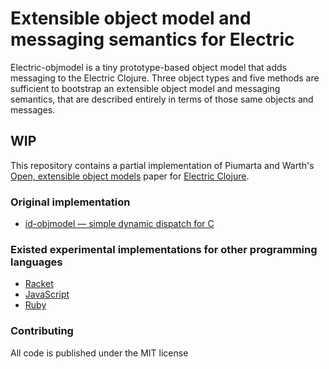 # Extensible object model and messaging semantics for Electric

Electric-objmodel is a tiny prototype-based object model that adds messaging to the Electric Clojure. Three object types and five methods are sufficient to bootstrap an extensible object model and messaging semantics, that are described entirely in terms of those same objects and messages.

## WIP  
This repository contains a partial implementation of Piumarta and Warth's [Open, extensible object models](https://www.piumarta.com/software/id-objmodel/) paper for [Electric Clojure](https://github.com/hyperfiddle/electric).

### Original implementation

- [id-objmodel — simple dynamic dispatch for C](https://www.piumarta.com/software/id-objmodel/)

### Existed experimental implementations for other programming languages

- [Racket](https://gist.github.com/tonyg/8661807)
- [JavaScript](https://gist.github.com/9diov/56be6e545ee59051bdfd64407f9f57cc)
- [Ruby](https://gist.github.com/davidbalbert/c588b72b7fd2d60ea1f4)

### Contributing
All code is published under the MIT license
